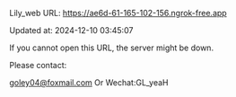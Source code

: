 Lily_web URL: https://ae6d-61-165-102-156.ngrok-free.app

Updated at: 2024-12-10 03:45:07

If you cannot open this URL, the server might be down.

Please contact: 

goley04@foxmail.com Or Wechat:GL_yeaH